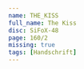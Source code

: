 ```yaml
---
name: THE_KISS
full_name: The Kiss
disc: SiFoX-48
page: 160/2
missing: true
tags: [Handschrift]
---
```

